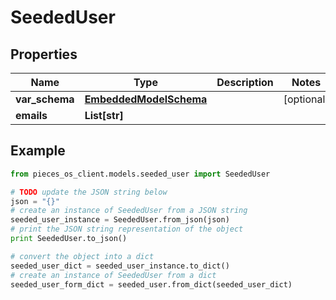 # SeededUser



## Properties

Name | Type | Description | Notes
------------ | ------------- | ------------- | -------------
**var_schema** | [**EmbeddedModelSchema**](EmbeddedModelSchema) |  | [optional] 
**emails** | **List[str]** |  | 

## Example

```python
from pieces_os_client.models.seeded_user import SeededUser

# TODO update the JSON string below
json = "{}"
# create an instance of SeededUser from a JSON string
seeded_user_instance = SeededUser.from_json(json)
# print the JSON string representation of the object
print SeededUser.to_json()

# convert the object into a dict
seeded_user_dict = seeded_user_instance.to_dict()
# create an instance of SeededUser from a dict
seeded_user_form_dict = seeded_user.from_dict(seeded_user_dict)
```



